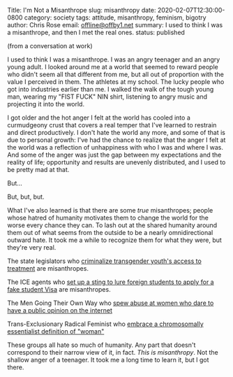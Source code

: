 Title: I'm Not a Misanthrope
slug: misanthropy
date: 2020-02-07T12:30:00-0800
category: society
tags: attitude, misanthropy, feminism, bigotry
author: Chris Rose
email: offline@offby1.net
summary: I used to think I was a misanthrope, and then I met the real ones.
status: published

(from a conversation at work)

I used to think I was a misanthrope. I was an angry teenager and an angry young adult. I looked around me at a world that seemed to reward people who didn't seem all that different from me, but all out of proportion with the value I perceived in them. The athletes at my school. The lucky people who got into industries earlier than me. I walked the walk of the tough young man, wearing my "FIST FUCK" NIN shirt, listening to angry music and projecting it into the world.

I got older and the hot anger I felt at the world has cooled into a curmudgeony crust that covers a real temper that I've learned to restrain and direct productively. I don't hate the world any more, and some of that is due to personal growth: I've had the chance to realize that the anger I felt at the world was a reflection of unhappiness with who I was and where I was. And some of the anger was just the gap between my expectations and the reality of life; opportunity and results are unevenly distributed, and I used to be pretty mad at that.

But\...

But, but, but.

What I've also learned is that there are some *true* misanthropes; people whose hatred of humanity motivates them to change the world for the worse every chance they can. To lash out at the shared humanity around them out of what seems from the outside to be a nearly omnidirectional outward hate. It took me a while to recognize them for what they were, but they're very real.

The state legislators who [criminalize transgender youth's access to treatment](https://www.usatoday.com/story/news/nation/2020/02/06/transgender-youth-transition-treatment-state-bills/4605054002/) are misanthropes.

The ICE agents who [set up a sting to lure foreign students to apply for a fake student Visa](https://www.npr.org/2019/11/29/783681028/an-elaborate-ice-sting-set-up-a-fake-college-to-lure-student-visa-fraud) are misanthropes.

The Men Going Their Own Way who [spew abuse at women who dare to have a public opinion on the internet](https://www.huffpost.com/entry/24-tweets-that-sum-up-being-a-woman-on-the-internet-with-an-opinion_n_57360bcfe4b077d4d6f2f26a)

Trans-Exclusionary Radical Feminist who [embrace a chromosomally essentialist definition of "woman"](https://www.nytimes.com/2019/02/07/opinion/terf-trans-women-britain.html)

These groups all hate so much of humanity. Any part that doesn't correspond to their narrow view of it, in fact. *This is misanthropy*. Not the shallow anger of a teenager. It took me a long time to learn it, but I got there.
